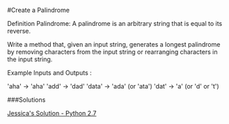 #Create a Palindrome

Definition Palindrome: A palindrome is an arbitrary string that is equal to its reverse. 

Write a method that, given an input string, generates a longest palindrome by removing characters from the input string or rearranging characters in the input string. 

Example Inputs and Outputs : 

'aha' -> 'aha' 
'add' -> 'dad' 
'data' -> 'ada' (or 'ata') 
'dat' -> 'a' (or 'd' or 't') 


###Solutions

[Jessica's Solution - Python 2.7](https://github.com/chatasweetie/Algorithms-Whiteboarding/tree/master/questions/palindrome/solution/palindrome.py)

